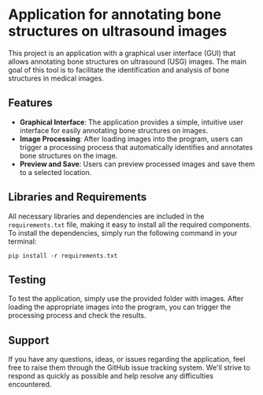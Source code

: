 # Application for annotating bone structures on ultrasound images

This project is an application with a graphical user interface (GUI) that allows annotating bone structures on ultrasound (USG) images. The main goal of this tool is to facilitate the identification and analysis of bone structures in medical images.

## Features

- **Graphical Interface**: The application provides a simple, intuitive user interface for easily annotating bone structures on images.
- **Image Processing**: After loading images into the program, users can trigger a processing process that automatically identifies and annotates bone structures on the image.
- **Preview and Save**: Users can preview processed images and save them to a selected location.

## Libraries and Requirements

All necessary libraries and dependencies are included in the `requirements.txt` file, making it easy to install all the required components. To install the dependencies, simply run the following command in your terminal:

    pip install -r requirements.txt

## Testing

To test the application, simply use the provided folder with images. After loading the appropriate images into the program, you can trigger the processing process and check the results.

## Support

If you have any questions, ideas, or issues regarding the application, feel free to raise them through the GitHub issue tracking system. We'll strive to respond as quickly as possible and help resolve any difficulties encountered.
